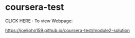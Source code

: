 # coursera-test
CLICK HERE : To view Webpage:

https://joeljohn159.github.io/coursera-test/module2-solution
